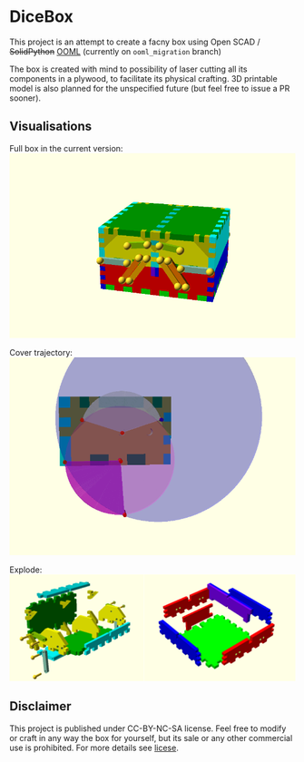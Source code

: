 # DiceBox

This project is an attempt to create a facny box using Open SCAD / ~~SolidPython~~ [OOML](https://github.com/avalero/OOML) (currently on `ooml_migration` branch)

The box is created with mind to possibility of laser cutting all its components in a plywood, to facilitate its physical crafting.
3D printable model is also planned for the unspecified future (but feel free to issue a PR sooner).


## Visualisations

Full box in the current version:
![](https://github.com/dtracz/DiceBox/blob/master/visualizations/box_levered_cover_opening.gif)

Cover trajectory:
![](https://github.com/dtracz/DiceBox/blob/master/visualizations/cover_move.gif)

Explode:
![](https://github.com/dtracz/DiceBox/blob/master/visualizations/explode.png)


## Disclaimer

This project is published under CC-BY-NC-SA license.
Feel free to modify or craft in any way the box for yourself, but its sale or any other commercial use is prohibited. For more details see [licese](https://github.com/dtracz/DiceBox/blob/master/LICENSE-CC-BY-NC-SA.md).

